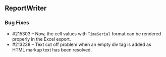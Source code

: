 ## ReportWriter

### Bug Fixes

* \#215303 – Now, the cell values with `TimeSerial` format can be rendered properly in the Excel export.
* \#213238 – Text cut off problem when an empty div tag is added as HTML markup text has been resolved.
